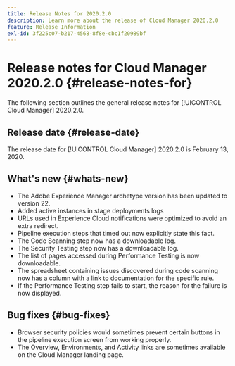 ```yaml
---
title: Release Notes for 2020.2.0
description: Learn more about the release of Cloud Manager 2020.2.0
feature: Release Information
exl-id: 3f225c07-b217-4568-8f8e-cbc1f20989bf
---
```

# Release notes for Cloud Manager 2020.2.0 {#release-notes-for}

The following section outlines the general release notes for [!UICONTROL Cloud Manager] 2020.2.0.

## Release date {#release-date}

The release date for [!UICONTROL Cloud Manager] 2020.2.0 is February 13, 2020.

## What's new {#whats-new}

* The Adobe Experience Manager archetype version has been updated to version 22.
* Added active instances in stage deployments logs
* URLs used in Experience Cloud notifications were optimized to avoid an extra redirect.
* Pipeline execution steps that timed out now explicitly state this fact.
* The Code Scanning step now has a downloadable log.
* The Security Testing step now has a downloadable log.
* The list of pages accessed during Performance Testing is now downloadable.
* The spreadsheet containing issues discovered during code scanning now has a column with a link to documentation for the specific rule.
* If the Performance Testing step fails to start, the reason for the failure is now displayed.

## Bug fixes {#bug-fixes}

* Browser security policies would sometimes prevent certain buttons in the pipeline execution screen from working properly.
* The Overview, Environments, and Activity links are sometimes available on the Cloud Manager landing page.
